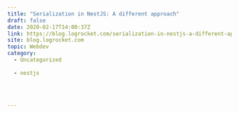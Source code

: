 ```yaml
---
title: "Serialization in NestJS: A different approach"
draft: false
date: 2020-02-17T14:00:37Z
link: https://blog.logrocket.com/serialization-in-nestjs-a-different-approach/?utm_medium=RSS&utm_source=hune
site: blog.logrocket.com
topic: Webdev
category:
  - Uncategorized
  
  - nestjs
  
   
  

---
```

